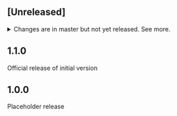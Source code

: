 ## [Unreleased]
<details>
  <summary>
    Changes are in master but not yet released. See more.
  </summary>

Placeholder

</details>

## 1.1.0

Official release of initial version

## 1.0.0

Placeholder release
